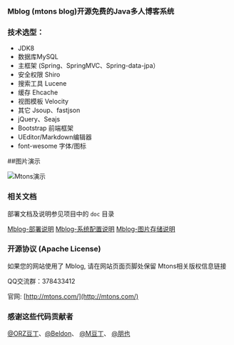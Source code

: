 ﻿### Mblog (mtons blog)开源免费的Java多人博客系统

### 技术选型：

* JDK8
* 数据库MySQL
* 主框架 (Spring、SpringMVC、Spring-data-jpa）
* 安全权限 Shiro
* 搜索工具 Lucene
* 缓存 Ehcache
* 视图模板 Velocity
* 其它 Jsoup、fastjson
* jQuery、Seajs
* Bootstrap 前端框架
* UEditor/Markdown编辑器
* font-wesome 字体/图标

##图片演示

![Mtons演示](http://git.oschina.net/uploads/images/2016/0106/103726_14bf1b29_330414.jpeg "在这里输入图片标题")

### 相关文档

部署文档及说明参见项目中的 `doc` 目录

[Mblog-部署说明](http://mtons.com/content/6613)
[Mblog-系统配置说明](http://mtons.com/content/6612)
[Mblog-图片存储说明](http://mtons.com/content/6615)



### 开源协议 (Apache License)

如果您的网站使用了 Mblog, 请在网站页面页脚处保留 Mtons相关版权信息链接

QQ交流群：378433412

官网: [http://mtons.com/](http://mtons.com/)

### 感谢这些代码贡献者

[@ORZ豆丁](http://git.oschina.net/traxex)、[@Beldon](http://git.oschina.net/beldon)、 [@M豆丁](http://git.oschina.net/danke)、 [@朋也](http://git.oschina.net/20110516)
